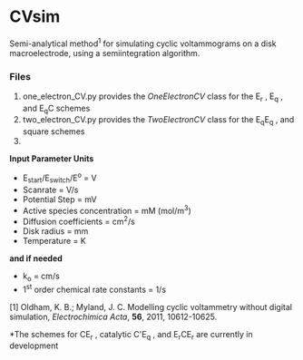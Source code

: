# CVsim
Semi-analytical method<sup>1</sup> for simulating cyclic voltammograms on a disk macroelectrode, using a semiintegration algorithm.

### Files
1. one_electron_CV.py provides the *OneElectronCV* class for the E<sub>r</sub> , E<sub>q</sub> , and E<sub>q</sub>C schemes
2. two_electron_CV.py provides the *TwoElectronCV* class for the E<sub>q</sub>E<sub>q</sub> , and square schemes
3.

**Input Parameter Units**
- E<sub>start</sub>/E<sub>switch</sub>/E<sup>o</sup> = V
- Scanrate = V/s
- Potential Step = mV
- Active species concentration = mM (mol/m<sup>3</sup>)
- Diffusion coefficients = cm<sup>2</sup>/s
- Disk radius = mm
- Temperature = K

**and if needed**
- k<sub>o</sub> = cm/s
- 1<sup>st</sup> order chemical rate constants = 1/s


[1] Oldham, K. B.; Myland, J. C. Modelling cyclic voltammetry without 
    digital simulation, *Electrochimica Acta*, **56**, 2011, 10612-10625.

*The schemes for CE<sub>r</sub> , catalytic C'E<sub>q</sub> , and E<sub>r</sub>CE<sub>r</sub> are currently in development
